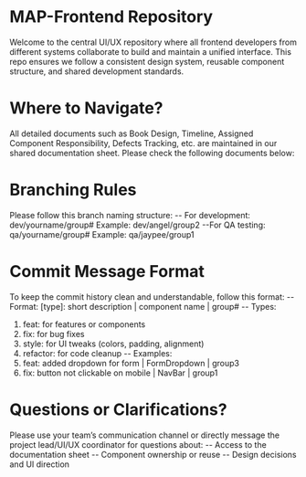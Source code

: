 # MAP-Frontend Repository

Welcome to the central UI/UX repository where all frontend developers from different systems collaborate to build and maintain a unified interface. 
This repo ensures we follow a consistent design system, reusable component structure, and shared development standards.

# Where to Navigate?
All detailed documents such as Book Design, Timeline, Assigned Component Responsibility, Defects Tracking, etc. 
are maintained in our shared documentation sheet. Please check the following documents below:

# Branching Rules
Please follow this branch naming structure:
-- For development:
dev/yourname/group#
Example: dev/angel/group2
--For QA testing:
qa/yourname/group#
Example: qa/jaypee/group1

# Commit Message Format
To keep the commit history clean and understandable, follow this format:
-- Format:
[type]: short description | component name | group#
-- Types:
1. feat: for features or components
2. fix: for bug fixes
3. style: for UI tweaks (colors, padding, alignment)
4. refactor: for code cleanup
-- Examples:
1. feat: added dropdown for form | FormDropdown | group3
2. fix: button not clickable on mobile | NavBar | group1

# Questions or Clarifications?
Please use your team’s communication channel or directly message the project lead/UI/UX coordinator for questions about:
-- Access to the documentation sheet
-- Component ownership or reuse
-- Design decisions and UI direction
